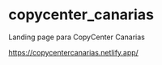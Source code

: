 # copycenter_canarias
Landing page para CopyCenter Canarias

https://copycentercanarias.netlify.app/

<p align="center" width="800">
   <img align="center" width="800" src="https://github.com/atomwhyred/copycenter_canarias/blob/main/CopyCenter%20Canarias_files/preview.png?raw=true />
   